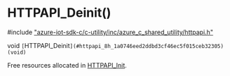 # HTTPAPI_Deinit()

\#include ["azure-iot-sdk-c/c-utility/inc/azure_c_shared_utility/httpapi.h"](../iot-c-ref-httpapi-h.md)  

void `[`HTTPAPI_Deinit`](#httpapi_8h_1a0746eed2ddbd3cf46ec5f015ceb32305)(void)`

Free resources allocated in [HTTPAPI_Init](#httpapi_8h_1a0a73dc1b76c522a36b0f201d1a80c3d4).

